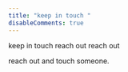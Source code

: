 ```yaml
---
title: "keep in touch "
disableComments: true
---
```

keep in touch
reach out 
reach out

reach out and touch someone.

